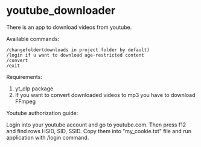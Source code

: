 # youtube_downloader
There is an app to download videos from youtube.

Available commands: 

    /changefolder(downloads in project folder by default)
    /login if u want to download age-restricted content
    /convert
    /exit
    
Requirements:
1. yt_dlp package
2. If you want to convert downloaded videos to mp3 you have to download FFmpeg

Youtube authorization guide:

Login into your youtube account and go to youtube.com.
Then press f12 and find rows HSID, SID, SSID.
Copy them into "my_cookie.txt" file and run application with /login command.
